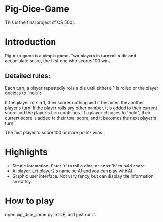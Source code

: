 # Pig-Dice-Game
This is the final project of CS 5001.

# Introduction
Pig dice game is a simple game. Two players in turn roll a die and accumulate score, the first one who scores 100 wins.

## Detailed rules:
Each turn, a player repeatedly rolls a die until either a 1 is rolled or the player decides to "hold":

If the player rolls a 1, then scores nothing and it becomes the another player's turn.
If the player rolls any other number, it is added to their current score and the player's turn continues.
If a player chooses to "hold", their current score is added to their total score, and it becomes the next player's turn.

The first player to score 100 or more points wins.

# Highlights
- Simple interaction. Enter 'r' to roll a dice, or enter 'h' to hold score.
- AI player. Let player2's name be AI and you can play with AI.
- Graphic user interface. Not very fancy, but can display the information smoothly.

# How to play
open pig_dice_game.py in IDE, and just run it.
